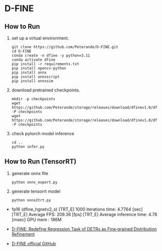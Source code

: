 # D-FINE

## How to Run

1. set up a virtual environment.
    ```
    git clone https://github.com/Peterande/D-FINE.git
    cd D-FINE
    conda create -n dfine -y python=3.11
    conda activate dfine
    pip install -r requirements.txt
    pip install opencv-python
    pip install onnx
    pip install onnxscript
    pip install onnxsim
    ```

2. download pretrained checkpoints.
    ```
    mkdir -p checkpoints
    wget https://github.com/Peterande/storage/releases/download/dfinev1.0/dfine_n_coco.pth -P checkpoints
    wget https://github.com/Peterande/storage/releases/download/dfinev1.0/dfine_s_obj2coco.pth -P checkpoints
    ```

3. check pytorch model inference
    ```
    cd ..
    python infer.py
    ```

## How to Run (TensorRT)

1. generate onnx file
    ```
    python onnx_export.py
    ```

2. generate tensorrt model
    ```
    python onnx2trt.py
    ```

- fp16 (dfine_hgnetv2_s)
    [TRT_E] 1000 iterations time: 4.7764 [sec]
    [TRT_E] Average FPS: 209.36 [fps]
    [TRT_E] Average inference time: 4.78 [msec]
    GPU mem : 186M  

- [D-FINE: Redefine Regression Task of DETRs as Fine‑grained Distribution Refinement](https://arxiv.org/pdf/2410.13842)
- [D-FINE official GitHub](https://github.com/Peterande/D-FINE)

